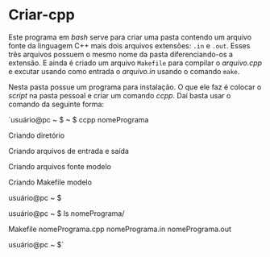 Criar-cpp
=========

Este programa em *bash* serve para criar uma pasta contendo um arquivo fonte da linguagem C++ mais dois arquivos extensões: <code>.in</code> e <code>.out</code>.
Esses três arquivos possuem o mesmo nome da pasta diferenciando-os a extensão. E ainda é criado um arquivo <code>Makefile</code> para compilar o *arquivo.cpp* e excutar usando como entrada o *arquivo.in* usando o comando <code>make</code>.

Nesta pasta possue um programa para instalação. O que ele faz é colocar o *script* na pasta pessoal e criar um comando *ccpp*. Daí basta usar o comando da seguinte forma:

`usuário@pc ~ $ ~ $ ccpp nomePrograma

Criando diretório

Criando arquivos de entrada e saída

Criando arquivos fonte modelo

Criando Makefile modelo

usuário@pc ~ $

usuário@pc ~ $ ls nomePrograma/

Makefile  nomePrograma.cpp  nomePrograma.in  nomePrograma.out

usuário@pc ~ $`
